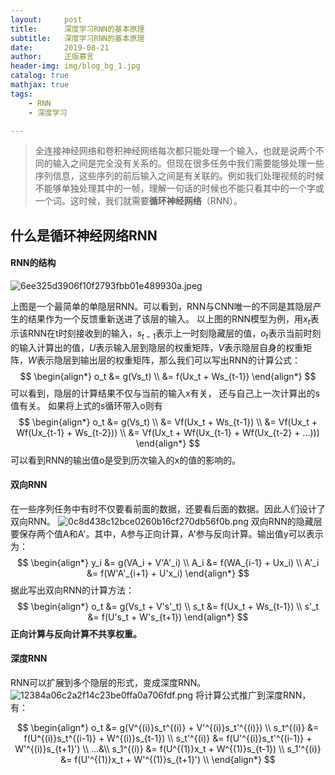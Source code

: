 ```yaml
---
layout:     post
title:      深度学习RNN的基本原理
subtitle:   深度学习RNN的基本原理
date:       2019-08-21
author:     正版慕言
header-img: img/blog_bg_1.jpg
catalog: true
mathjax: true
tags:
    - RNN
    - 深度学习

---
```


> 全连接神经网络和卷积神经网络每次都只能处理一个输入，也就是说两个不同的输入之间是完全没有关系的。但现在很多任务中我们需要能够处理一些序列信息，这些序列的前后输入之间是有关联的。例如我们处理视频的时候不能够单独处理其中的一帧，理解一句话的时候也不能只看其中的一个字或一个词。这时候，我们就需要**循环神经网络**（RNN）。

## 什么是循环神经网络RNN

#### RNN的结构
![6ee325d3906f10f2793fbb01e489930a.jpeg](en-resource://database/7439:0)

上图是一个最简单的单隐层RNN。可以看到，RNN与CNN唯一的不同是其隐层产生的结果作为一个反馈重新送进了该层的输入。
以上图的RNN模型为例，用$x_t$表示该RNN在t时刻接收到的输入，$s_{t-1}$表示上一时刻隐藏层的值，$o_t$表示当前时刻的输入计算出的值，$U$表示输入层到隐层的权重矩阵，$V$表示隐层自身的权重矩阵，$W$表示隐层到输出层的权重矩阵，那么我们可以写出RNN的计算公式：
$$
\begin{align*}
o_t &= g(Vs_t) \\
&= f(Ux_t + Ws_{t-1})
\end{align*}
$$
可以看到，隐层的计算结果不仅与当前的输入x有关， 还与自己上一次计算出的s值有关。
如果将上式的s循环带入o则有
$$
\begin{align*}
o_t &= g(Vs_t) \\
&= Vf(Ux_t + Ws_{t-1}) \\
&= Vf(Ux_t + Wf(Ux_{t-1} + Ws_{t-2})) \\
&= Vf(Ux_t + Wf(Ux_{t-1} + Wf(Ux_{t-2} + ...)))
\end{align*}
$$
可以看到RNN的输出值o是受到历次输入的x的值的影响的。

#### 双向RNN
在一些序列任务中有时不仅要看前面的数据，还要看后面的数据。因此人们设计了双向RNN。
![0c8d438c12bce0260b16cf270db56f0b.png](en-resource://database/7449:0)
双向RNN的隐藏层要保存两个值A和A'。其中，A参与正向计算，A'参与反向计算。输出值y可以表示为：
$$
\begin{align*} 
y_i &= g(VA_i + V'A'_i) \\
A_i &= f(WA_{i-1} + Ux_i) \\
A'_i &= f(W'A'_{i+1} + U'x_i)
\end{align*}
$$
据此写出双向RNN的计算方法：
$$
\begin{align*} 
o_t &= g(Vs_t + V's'_t) \\
s_t &= f(Ux_t + Ws_{t-1}) \\
s'_t &= f(U's_t + W's_{t+1})
\end{align*}
$$
**正向计算与反向计算不共享权重。**

#### 深度RNN
RNN可以扩展到多个隐层的形式，变成深度RNN。
![12384a06c2a2f14c23be0ffa0a706fdf.png](en-resource://database/7455:0)
将计算公式推广到深度RNN，有：

$$
\begin{align*} 
o_t &= g(V^{(i)}s_t^{(i)} + V'^{(i)}s_t'^{(i)}) \\
s_t^{(i)} &= f(U^{(i)}s_t^{(i-1)} + W^{(i)}s_{t-1}) \\
s_t'^{(i)} &= f(U'^{(i)}s_t'^{(i-1)} + W'^{(i)}s_{t+1}') \\
...&\\
s_1^{(i)} &= f(U^{(1)}x_t + W^{(1)}s_{t-1}) \\
s_1'^{(i)} &= f(U'^{(1)}x_t + W'^{(1)}s_{t+1}') \\
\end{align*}
$$

## 